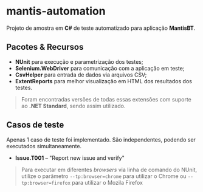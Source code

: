 # mantis-automation

Projeto de amostra em **C#** de teste automatizado para aplicação **MantisBT**.


## Pacotes & Recursos

- **NUnit** para execução e parametrização dos testes;
- **Selenium.WebDriver** para comunicação com a aplicação em teste;
- **CsvHelper** para entrada de dados via arquivos CSV;
- **ExtentReports** para melhor visualização em HTML dos resultados dos testes.

> Foram encontradas versões de todas essas extensões com suporte ao **.NET Standard**, sendo assim utilizado.

## Casos de teste

Apenas 1 caso de teste foi implementado. São independentes, podendo ser executados simultaneamente.

- **Issue.T001** – "Report new issue and verify"


> Para executar em diferentes *browsers* via linha de comando do NUnit, utilize o parâmetro 
> `--tp:browser=chrome` para utilizar o Chrome ou
> `--tp:browser=firefox` para utilizar o Mozila Firefox
